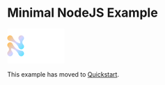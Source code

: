 # Minimal NodeJS Example

![image](../images/Nile-text-logo.png)

This example has moved to [Quickstart](../quickstart/).
